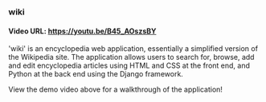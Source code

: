 ### wiki
#### Video URL: https://youtu.be/B45_AOszsBY

'wiki' is an encyclopedia web application, essentially a simplified version of the Wikipedia site. The application allows users to search for, browse, add and edit encyclopedia articles using HTML and CSS at the front end, and Python at the back end using the Django framework.

View the demo video above for a walkthrough of the application!
